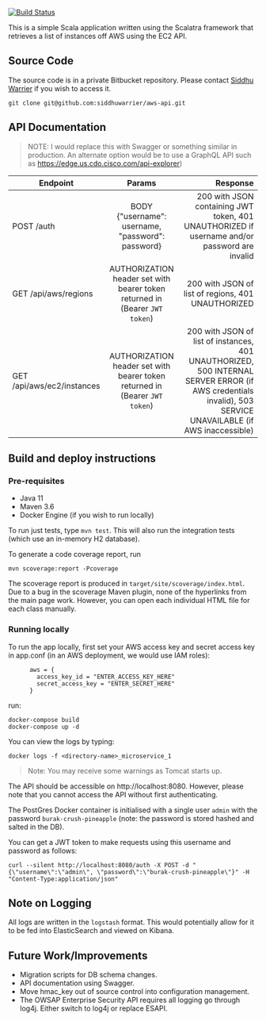 
[![Build Status](https://travis-ci.com/siddhuwarrier/aws-api.svg?token=psjzrsiRHzBi3DhiqeaA&branch=master)](https://travis-ci.com/siddhuwarrier/aws-api)

This is a simple Scala application written using the Scalatra framework that retrieves a list of instances off AWS using the EC2 API.

## Source Code

The source code is in a private Bitbucket repository. Please contact [Siddhu Warrier](mailto:siddhu@siddhuw.info) if you
wish to access it.

    git clone git@github.com:siddhuwarrier/aws-api.git
    
## API Documentation

> NOTE: I would replace this with Swagger or something similar in production. An alternate option would be to use a GraphQL API such as https://edge.us.cdo.cisco.com/api-explorer)

| Endpoint        | Params | Response  |
| ------------- |:-------------:| -----:|
| POST /auth      | BODY {"username": username, "password": password} | 200 with JSON containing JWT token, 401 UNAUTHORIZED if username and/or password are invalid |
| GET /api/aws/regions      | AUTHORIZATION header set with bearer token returned in  (Bearer `JWT token`)      |   200 with JSON of list of regions, 401 UNAUTHORIZED  |
| GET /api/aws/ec2/instances | AUTHORIZATION header set with bearer token returned in  (Bearer `JWT token`)     |    200 with JSON of list of instances, 401 UNAUTHORIZED, 500 INTERNAL SERVER ERROR (if AWS credentials invalid), 503 SERVICE UNAVAILABLE (if AWS inaccessible) |


## Build and deploy instructions

### Pre-requisites
- Java 11
- Maven 3.6
- Docker Engine (if you wish to run locally)

To run just tests, type `mvn test`. This will also run the integration tests (which use an in-memory H2 database).

To generate a code coverage report, run
 
    mvn scoverage:report -Pcoverage
    
The scoverage report is produced in `target/site/scoverage/index.html`. Due to a bug in the scoverage Maven plugin, none of 
the hyperlinks from the main page work. However, you can open each individual HTML file for each class manually.
    
### Running locally

To run the app locally, first set your AWS access key and secret access key in app.conf (in an AWS deployment, we would use IAM roles):
``` 
      aws = {
        access_key_id = "ENTER_ACCESS_KEY_HERE"
        secret_access_key = "ENTER_SECRET_HERE"
      }
```

run:
```
docker-compose build
docker-compose up -d
```

You can view the logs by typing:
```
docker logs -f <directory-name>_microservice_1
```
    
> Note: You may receive some warnings as Tomcat starts up.

The API should be accessible on http://localhost:8080. However, please note that you cannot access the API without first authenticating.

The PostGres Docker container is initialised with a single user `admin` with the password `burak-crush-pineapple` (note: the password is stored hashed and salted in the DB).

You can get a JWT token to make requests using this username and password as follows:
```
curl --silent http://localhost:8080/auth -X POST -d "{\"username\":\"admin\", \"password\":\"burak-crush-pineapple\"}" -H "Content-Type:application/json"
```
    
## Note on Logging

All logs are written in the `logstash` format. This would potentially allow for it to be fed into ElasticSearch and viewed
on Kibana.
    
## Future Work/Improvements

* Migration scripts for DB schema changes.
* API documentation using Swagger.
* Move hmac_key out of source control into configuration management.
* The OWSAP Enterprise Security API requires all logging go through log4j. Either switch to log4j or replace ESAPI.
